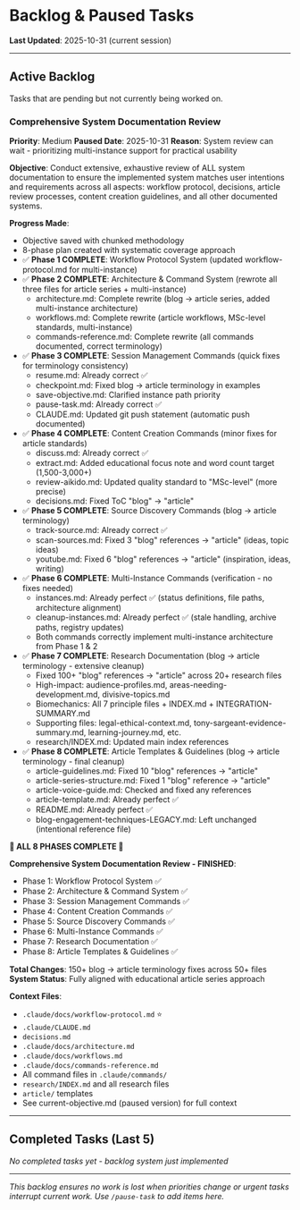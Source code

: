 # Backlog & Paused Tasks

**Last Updated**: 2025-10-31 (current session)

---

## Active Backlog

Tasks that are pending but not currently being worked on.

### Comprehensive System Documentation Review
**Priority**: Medium
**Paused Date**: 2025-10-31
**Reason**: System review can wait - prioritizing multi-instance support for practical usability

**Objective**: Conduct extensive, exhaustive review of ALL system documentation to ensure the implemented system matches user intentions and requirements across all aspects: workflow protocol, decisions, article review processes, content creation guidelines, and all other documented systems.

**Progress Made**:
- Objective saved with chunked methodology
- 8-phase plan created with systematic coverage approach
- ✅ **Phase 1 COMPLETE**: Workflow Protocol System (updated workflow-protocol.md for multi-instance)
- ✅ **Phase 2 COMPLETE**: Architecture & Command System (rewrote all three files for article series + multi-instance)
  - architecture.md: Complete rewrite (blog → article series, added multi-instance architecture)
  - workflows.md: Complete rewrite (article workflows, MSc-level standards, multi-instance)
  - commands-reference.md: Complete rewrite (all commands documented, correct terminology)
- ✅ **Phase 3 COMPLETE**: Session Management Commands (quick fixes for terminology consistency)
  - resume.md: Already correct ✅
  - checkpoint.md: Fixed blog → article terminology in examples
  - save-objective.md: Clarified instance path priority
  - pause-task.md: Already correct ✅
  - CLAUDE.md: Updated git push statement (automatic push documented)
- ✅ **Phase 4 COMPLETE**: Content Creation Commands (minor fixes for article standards)
  - discuss.md: Already correct ✅
  - extract.md: Added educational focus note and word count target (1,500-3,000+)
  - review-aikido.md: Updated quality standard to "MSc-level" (more precise)
  - decisions.md: Fixed ToC "blog" → "article"
- ✅ **Phase 5 COMPLETE**: Source Discovery Commands (blog → article terminology)
  - track-source.md: Already correct ✅
  - scan-sources.md: Fixed 3 "blog" references → "article" (ideas, topic ideas)
  - youtube.md: Fixed 6 "blog" references → "article" (inspiration, ideas, writing)
- ✅ **Phase 6 COMPLETE**: Multi-Instance Commands (verification - no fixes needed)
  - instances.md: Already perfect ✅ (status definitions, file paths, architecture alignment)
  - cleanup-instances.md: Already perfect ✅ (stale handling, archive paths, registry updates)
  - Both commands correctly implement multi-instance architecture from Phase 1 & 2
- ✅ **Phase 7 COMPLETE**: Research Documentation (blog → article terminology - extensive cleanup)
  - Fixed 100+ "blog" references → "article" across 20+ research files
  - High-impact: audience-profiles.md, areas-needing-development.md, divisive-topics.md
  - Biomechanics: All 7 principle files + INDEX.md + INTEGRATION-SUMMARY.md
  - Supporting files: legal-ethical-context.md, tony-sargeant-evidence-summary.md, learning-journey.md, etc.
  - research/INDEX.md: Updated main index references
- ✅ **Phase 8 COMPLETE**: Article Templates & Guidelines (blog → article terminology - final cleanup)
  - article-guidelines.md: Fixed 10 "blog" references → "article"
  - article-series-structure.md: Fixed 1 "blog" reference → "article"
  - article-voice-guide.md: Checked and fixed any references
  - article-template.md: Already perfect ✅
  - README.md: Already perfect ✅
  - blog-engagement-techniques-LEGACY.md: Left unchanged (intentional reference file)

**🎉 ALL 8 PHASES COMPLETE 🎉**

**Comprehensive System Documentation Review - FINISHED**:
- Phase 1: Workflow Protocol System ✅
- Phase 2: Architecture & Command System ✅
- Phase 3: Session Management Commands ✅
- Phase 4: Content Creation Commands ✅
- Phase 5: Source Discovery Commands ✅
- Phase 6: Multi-Instance Commands ✅
- Phase 7: Research Documentation ✅
- Phase 8: Article Templates & Guidelines ✅

**Total Changes**: 150+ blog → article terminology fixes across 50+ files
**System Status**: Fully aligned with educational article series approach

**Context Files**:
- `.claude/docs/workflow-protocol.md` ⭐
- `.claude/CLAUDE.md`
- `decisions.md`
- `.claude/docs/architecture.md`
- `.claude/docs/workflows.md`
- `.claude/docs/commands-reference.md`
- All command files in `.claude/commands/`
- `research/INDEX.md` and all research files
- `article/` templates
- See current-objective.md (paused version) for full context

---

## Completed Tasks (Last 5)

*No completed tasks yet - backlog system just implemented*

---

*This backlog ensures no work is lost when priorities change or urgent tasks interrupt current work. Use `/pause-task` to add items here.*
